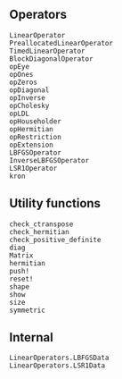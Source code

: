 ## Operators

```@docs
LinearOperator
PreallocatedLinearOperator
TimedLinearOperator
BlockDiagonalOperator
opEye
opOnes
opZeros
opDiagonal
opInverse
opCholesky
opLDL
opHouseholder
opHermitian
opRestriction
opExtension
LBFGSOperator
InverseLBFGSOperator
LSR1Operator
kron
```

## Utility functions

```@docs
check_ctranspose
check_hermitian
check_positive_definite
diag
Matrix
hermitian
push!
reset!
shape
show
size
symmetric
```

## Internal

```@docs
LinearOperators.LBFGSData
LinearOperators.LSR1Data
```
